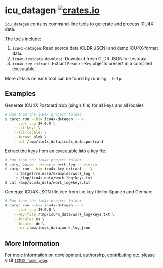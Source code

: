 # icu_datagen [![crates.io](https://img.shields.io/crates/v/icu_datagen)](https://crates.io/crates/icu_datagen)

`icu_datagen` contains command-line tools to generate and process ICU4X data.

The tools include:

1. `icu4x-datagen`: Read source data (CLDR JSON) and dump ICU4X-format data.
2. `icu4x-testdata-download`: Download fresh CLDR JSON for testdata.
3. `icu4x-key-extract`: Extract `ResourceKey` objects present in a compiled executable.

More details on each tool can be found by running `--help`.

## Examples

Generate ICU4X Postcard blob (single file) for all keys and all locales:

```bash
# Run from the icu4x project folder
$ cargo run --bin icu4x-datagen -- \
    --cldr-tag 39.0.0 \
    --all-keys \
    --all-locales \
    --format blob \
    --out /tmp/icu4x_data/icu4x_data.postcard
```

Extract the keys from an executable into a key file:

```bash
# Run from the icu4x project folder
$ cargo build --example work_log --release
$ cargo run --bin icu4x-key-extract -- \
    -i target/release/examples/work_log \
    -o /tmp/icu4x_data/work_log+keys.txt
$ cat /tmp/icu4x_data/work_log+keys.txt
```

Generate ICU4X JSON file tree from the key file for Spanish and German:

```bash
# Run from the icu4x project folder
$ cargo run --bin icu4x-datagen -- \
    --cldr-tag 39.0.0 \
    --key-file /tmp/icu4x_data/work_log+keys.txt \
    --locales es \
    --locales de \
    --out /tmp/icu4x_data/work_log_json
```

## More Information

For more information on development, authorship, contributing etc. please visit [`ICU4X home page`](https://github.com/unicode-org/icu4x).
